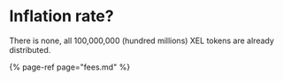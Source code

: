 # Inflation rate?

There is none, all 100,000,000 \(hundred millions\) XEL tokens are already distributed.

{% page-ref page="fees.md" %}

